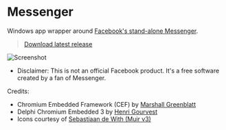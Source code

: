 # Messenger

Windows app wrapper around [Facebook's stand-alone Messenger](https://www.messenger.com).

> [Download latest release](https://fbwinmessenger.herokuapp.com/latest-release.zip)

![Screenshot](https://www.edmundcinco.com/projects/fbwinmessenger/screenshot.png)

- Disclaimer: This is not an official Facebook product. It's a free software created by a fan of Messenger.

Credits:

- Chromium Embedded Framework (CEF) by [Marshall Greenblatt](https://en.wikipedia.org/wiki/Chromium_Embedded_Framework)
- Delphi Chromium Embedded 3 by [Henri Gourvest](http://www.progdigy.com)
- Icons courtesy of [Sebastiaan de With (Muir v3)](http://pictogram.agency/muir/)
